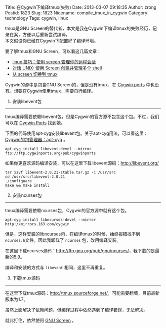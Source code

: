 Title: 在Cygwin下编译tmux(失败)
Date: 2013-03-07 09:18:35
Author: zrong
Postid: 1823
Slug: 1823
Nicename: compile_tmux_in_cygwin
Category: technology
Tags: cygwin, linux

tmux是GNU
Screen的替代者，本文是我在Cygwin下编译tmux的失败经历，记录在案，方便以后重新尝试编译。  
本文假设你已经在Cygwin下配置好了编译环境。

要了解tmux和GNU Screen，可以看这几篇文章：

-   [linux 技巧：使用 screen
    管理你的远程会话](http://www.ibm.com/developerworks/cn/linux/l-cn-screen/)
-   [对话 UNIX: 使用 Screen 创建并管理多个
    shell](http://www.ibm.com/developerworks/cn/aix/library/au-gnu_screen/)
-   [从 screen 切换到
    tmux](http://linuxtoy.org/archives/from-screen-to-tmux.html)

Cygwin的源中是包含GNU Screen的，但是没有tmux，在 [Cygwin
ports](http://sourceware.org/cygwinports/)
中也没有。想要在Cygwin使用tmux，需要自行编译。<!--more-->

1. 安装libevent包
-----------------

tmux编译需要依赖libevent包，但是Cygwin的官方源不包含这个包。不过，我们可以在
[Cygwin Ports](http://sourceware.org/cygwinports/) 找到她。

下面的代码使用apt-cyg安装libevent包。关于apt-cyg用法，可以看这里：[Cygwin的包管理器：apt-cyg](http://zengrong.net/post/1792.htm)
。

``` {lang="BASH"}
apt-cyg install libevent-devel --mirror ftp://ftp.cygwinports.org/pub/cygwinports
```

如果你更喜欢源码编译安装，可以在这里下载libevent源码：http://libevent.org/

``` {lang="BASH"}
tar xzvf libevent-2.0.21-stable.tar.gz -C /usr/src
cd /usr/src/libevent-2.0.21
./configuare
make && make install
```

2. 安装ncurses包
----------------

tmux编译需要依赖ncurses包，Cygwin的官方源中就有这个包。

``` {lang="BASH"}
apt-cyg install libncurses-devel --mirror http://mirrors.163.com/cygwin
```

但是，这样安装的libncurses包，在编译tmux的时候，始终报错找不到
`ncurses.h`文件，因此我卸载了 `ncurses` 包，改用编译安装。

在这里下载ncurses源码：<http://ftp.gnu.org/pub/gnu/ncurses/>，我下载的是最新的5.9。

编译和安装的方式与 `libevent` 相同，这里不再重复。

3. 下载tmux源码
---------------

在这里下载tmux源码：<http://tmux.sourceforge.net/>，可能需要翻墙，目前最新版本为1.7。

虽然上面解决了依赖问题，但编译过程中依然遇到了编译错误，无法解决。

就此打住，依然使用 [GNU Screen](http://www.gnu.org/software/screen/) 。

